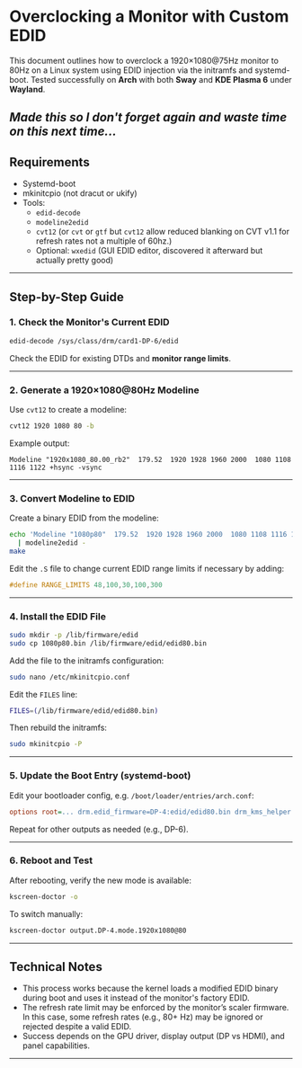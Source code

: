 # Overclocking a Monitor with Custom EDID

This document outlines how to overclock a 1920×1080@75Hz monitor to 80Hz on a Linux system using EDID injection via the initramfs and systemd-boot. Tested successfully on **Arch** with both **Sway** and **KDE Plasma 6** under **Wayland**.

_Made this so I don't forget again and waste time on this next time..._
---


## Requirements

- Systemd-boot
- mkinitcpio (not dracut or ukify)
- Tools:
  - `edid-decode`
  - `modeline2edid`
  - `cvt12` (or `cvt` or `gtf` but `cvt12` allow reduced blanking on CVT v1.1 for refresh rates not a multiple of 60hz.)
  - Optional: `wxedid` (GUI EDID editor, discovered it afterward but actually pretty good)

---

## Step-by-Step Guide

### 1. Check the Monitor's Current EDID

```bash
edid-decode /sys/class/drm/card1-DP-6/edid
````

Check the EDID for existing DTDs and **monitor range limits**.

---

### 2. Generate a 1920×1080\@80Hz Modeline

Use `cvt12` to create a modeline:

```bash
cvt12 1920 1080 80 -b
```

Example output:

```
Modeline "1920x1080_80.00_rb2"  179.52  1920 1928 1960 2000  1080 1108 1116 1122 +hsync -vsync
```

---

### 3. Convert Modeline to EDID

Create a binary EDID from the modeline:

```bash
echo 'Modeline "1080p80"  179.52  1920 1928 1960 2000  1080 1108 1116 1122 +hsync -vsync' \
  | modeline2edid -
make
```

Edit the `.S` file to change current EDID range limits if necessary by adding:

  ```c
  #define RANGE_LIMITS 48,100,30,100,300
  ```

---

### 4. Install the EDID File

```bash
sudo mkdir -p /lib/firmware/edid
sudo cp 1080p80.bin /lib/firmware/edid/edid80.bin
```

Add the file to the initramfs configuration:

```bash
sudo nano /etc/mkinitcpio.conf
```

Edit the `FILES` line:

```bash
FILES=(/lib/firmware/edid/edid80.bin)
```

Then rebuild the initramfs:

```bash
sudo mkinitcpio -P
```

---

### 5. Update the Boot Entry (systemd-boot)

Edit your bootloader config, e.g. `/boot/loader/entries/arch.conf`:

```ini
options root=... drm.edid_firmware=DP-4:edid/edid80.bin drm_kms_helper.edid_firmware=DP-4:edid/edid80.bin
```

Repeat for other outputs as needed (e.g., DP-6).

---

### 6. Reboot and Test

After rebooting, verify the new mode is available:

```bash
kscreen-doctor -o
```

To switch manually:

```bash
kscreen-doctor output.DP-4.mode.1920x1080@80
```

---


## Technical Notes

* This process works because the kernel loads a modified EDID binary during boot and uses it instead of the monitor's factory EDID.
* The refresh rate limit may be enforced by the monitor’s scaler firmware. In this case, some refresh rates (e.g., 80+ Hz) may be ignored or rejected despite a valid EDID.
* Success depends on the GPU driver, display output (DP vs HDMI), and panel capabilities.

---


